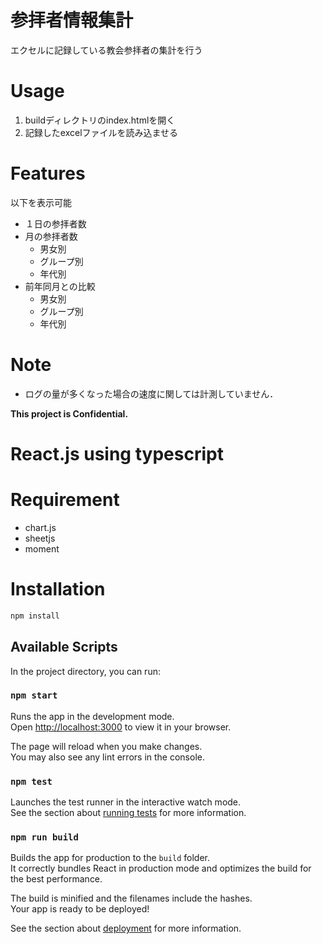 # 参拝者情報集計
エクセルに記録している教会参拝者の集計を行う
# Usage
1. buildディレクトリのindex.htmlを開く
1. 記録したexcelファイルを読み込ませる

# Features
以下を表示可能
- １日の参拝者数
- 月の参拝者数
  - 男女別
  - グループ別
  - 年代別
- 前年同月との比較
  - 男女別
  - グループ別
  - 年代別

# Note
- ログの量が多くなった場合の速度に関しては計測していません．


__This project is Confidential.__


# React.js using typescript
# Requirement
* chart.js
* sheetjs
* moment

# Installation
```bash
npm install
```

## Available Scripts

In the project directory, you can run:

### `npm start`

Runs the app in the development mode.\
Open [http://localhost:3000](http://localhost:3000) to view it in your browser.

The page will reload when you make changes.\
You may also see any lint errors in the console.

### `npm test`

Launches the test runner in the interactive watch mode.\
See the section about [running tests](https://facebook.github.io/create-react-app/docs/running-tests) for more information.

### `npm run build`

Builds the app for production to the `build` folder.\
It correctly bundles React in production mode and optimizes the build for the best performance.

The build is minified and the filenames include the hashes.\
Your app is ready to be deployed!

See the section about [deployment](https://facebook.github.io/create-react-app/docs/deployment) for more information.
